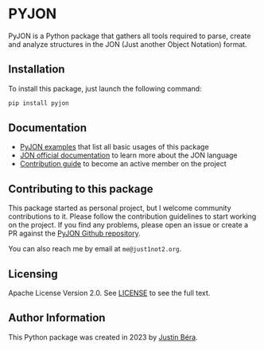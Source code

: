 # PYJON

PyJON is a Python package that gathers all tools required to parse, create and analyze structures in the JON (Just another Object Notation) format.


## Installation

To install this package, just launch the following command:

```bash
pip install pyjon
```


## Documentation

* [PyJON examples](https://github.com/just1not2/pyjon/blob/main/docs/examples.md) that list all basic usages of this package
* [JON official documentation](https://github.com/just1not2/pyjon/blob/main/docs/jon.md) to learn more about the JON language
* [Contribution guide](https://github.com/just1not2/pyjon/blob/main/CONTRIBUTING.md) to become an active member on the project


## Contributing to this package

This package started as personal project, but I welcome community contributions to it. Please follow the contribution guidelines to start working on the project. If you find any problems, please open an issue or create a PR against the [PyJON Github repository](https://github.com/just1not2/pyjon).

You can also reach me by email at `me@just1not2.org`.


## Licensing

Apache License Version 2.0. See [LICENSE](https://github.com/just1not2/pyjon/blob/main/LICENSE) to see the full text.


## Author Information

This Python package was created in 2023 by [Justin Béra](https://github.com/just1not2).
